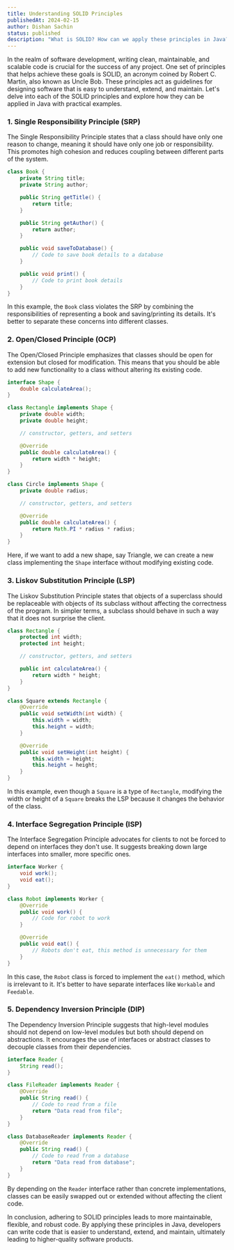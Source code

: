 ```yaml
---
title: Understanding SOLID Principles
publishedAt: 2024-02-15
author: Dishan Sachin
status: published
description: "What is SOLID? How can we apply these principles in Java? Let's explore the Single Responsibility, Open/Closed, Liskov Substitution, Interface Segregation, and Dependency Inversion principles with practical examples."
---
```


In the realm of software development, writing clean, maintainable, and scalable code is crucial for the success of any project. One set of principles that helps achieve these goals is SOLID, an acronym coined by Robert C. Martin, also known as Uncle Bob. These principles act as guidelines for designing software that is easy to understand, extend, and maintain. Let's delve into each of the SOLID principles and explore how they can be applied in Java with practical examples.

### 1. Single Responsibility Principle (SRP)

The Single Responsibility Principle states that a class should have only one reason to change, meaning it should have only one job or responsibility. This promotes high cohesion and reduces coupling between different parts of the system.

```java
class Book {
    private String title;
    private String author;

    public String getTitle() {
        return title;
    }

    public String getAuthor() {
        return author;
    }

    public void saveToDatabase() {
        // Code to save book details to a database
    }

    public void print() {
        // Code to print book details
    }
}
```

In this example, the `Book` class violates the SRP by combining the responsibilities of representing a book and saving/printing its details. It's better to separate these concerns into different classes.

### 2. Open/Closed Principle (OCP)

The Open/Closed Principle emphasizes that classes should be open for extension but closed for modification. This means that you should be able to add new functionality to a class without altering its existing code.

```java
interface Shape {
    double calculateArea();
}

class Rectangle implements Shape {
    private double width;
    private double height;

    // constructor, getters, and setters

    @Override
    public double calculateArea() {
        return width * height;
    }
}

class Circle implements Shape {
    private double radius;

    // constructor, getters, and setters

    @Override
    public double calculateArea() {
        return Math.PI * radius * radius;
    }
}
```

Here, if we want to add a new shape, say Triangle, we can create a new class implementing the `Shape` interface without modifying existing code.

### 3. Liskov Substitution Principle (LSP)

The Liskov Substitution Principle states that objects of a superclass should be replaceable with objects of its subclass without affecting the correctness of the program. In simpler terms, a subclass should behave in such a way that it does not surprise the client.

```java
class Rectangle {
    protected int width;
    protected int height;

    // constructor, getters, and setters

    public int calculateArea() {
        return width * height;
    }
}

class Square extends Rectangle {
    @Override
    public void setWidth(int width) {
        this.width = width;
        this.height = width;
    }

    @Override
    public void setHeight(int height) {
        this.width = height;
        this.height = height;
    }
}
```

In this example, even though a `Square` is a type of `Rectangle`, modifying the width or height of a `Square` breaks the LSP because it changes the behavior of the class.

### 4. Interface Segregation Principle (ISP)

The Interface Segregation Principle advocates for clients to not be forced to depend on interfaces they don't use. It suggests breaking down large interfaces into smaller, more specific ones.

```java
interface Worker {
    void work();
    void eat();
}

class Robot implements Worker {
    @Override
    public void work() {
        // Code for robot to work
    }

    @Override
    public void eat() {
        // Robots don't eat, this method is unnecessary for them
    }
}
```

In this case, the `Robot` class is forced to implement the `eat()` method, which is irrelevant to it. It's better to have separate interfaces like `Workable` and `Feedable`.

### 5. Dependency Inversion Principle (DIP)

The Dependency Inversion Principle suggests that high-level modules should not depend on low-level modules but both should depend on abstractions. It encourages the use of interfaces or abstract classes to decouple classes from their dependencies.

```java
interface Reader {
    String read();
}

class FileReader implements Reader {
    @Override
    public String read() {
        // Code to read from a file
        return "Data read from file";
    }
}

class DatabaseReader implements Reader {
    @Override
    public String read() {
        // Code to read from a database
        return "Data read from database";
    }
}
```

By depending on the `Reader` interface rather than concrete implementations, classes can be easily swapped out or extended without affecting the client code.

In conclusion, adhering to SOLID principles leads to more maintainable, flexible, and robust code. By applying these principles in Java, developers can write code that is easier to understand, extend, and maintain, ultimately leading to higher-quality software products.
